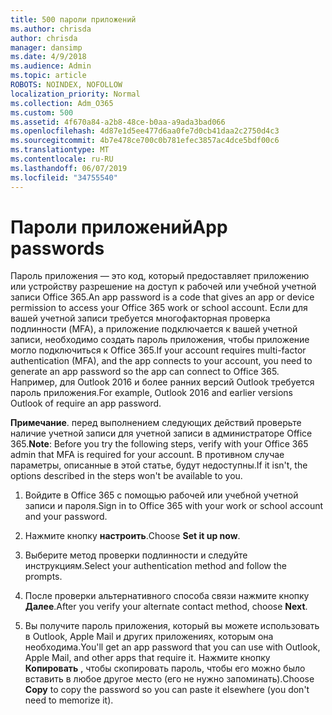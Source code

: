 ```yaml
---
title: 500 пароли приложений
ms.author: chrisda
author: chrisda
manager: dansimp
ms.date: 4/9/2018
ms.audience: Admin
ms.topic: article
ROBOTS: NOINDEX, NOFOLLOW
localization_priority: Normal
ms.collection: Adm_O365
ms.custom: 500
ms.assetid: 4f670a84-a2b8-48ce-b0aa-a9ada3bad066
ms.openlocfilehash: 4d87e1d5ee477d6aa0fe7d0cb41daa2c2750d4c3
ms.sourcegitcommit: 4b7e478ce700c0b781efec3857ac4dce5bdf00c6
ms.translationtype: MT
ms.contentlocale: ru-RU
ms.lasthandoff: 06/07/2019
ms.locfileid: "34755540"
---
```

# <a name="app-passwords"></a><span data-ttu-id="25416-102">Пароли приложений</span><span class="sxs-lookup"><span data-stu-id="25416-102">App passwords</span></span>

<span data-ttu-id="25416-103">Пароль приложения — это код, который предоставляет приложению или устройству разрешение на доступ к рабочей или учебной учетной записи Office 365.</span><span class="sxs-lookup"><span data-stu-id="25416-103">An app password is a code that gives an app or device permission to access your Office 365 work or school account.</span></span> <span data-ttu-id="25416-104">Если для вашей учетной записи требуется многофакторная проверка подлинности (MFA), а приложение подключается к вашей учетной записи, необходимо создать пароль приложения, чтобы приложение могло подключиться к Office 365.</span><span class="sxs-lookup"><span data-stu-id="25416-104">If your account requires multi-factor authentication (MFA), and the app connects to your account, you need to generate an app password so the app can connect to Office 365.</span></span> <span data-ttu-id="25416-105">Например, для Outlook 2016 и более ранних версий Outlook требуется пароль приложения.</span><span class="sxs-lookup"><span data-stu-id="25416-105">For example, Outlook 2016 and earlier versions Outlook of require an app password.</span></span>

 <span data-ttu-id="25416-106">**Примечание**. перед выполнением следующих действий проверьте наличие учетной записи для учетной записи в администраторе Office 365.</span><span class="sxs-lookup"><span data-stu-id="25416-106">**Note**: Before you try the following steps, verify with your Office 365 admin that MFA is required for your account.</span></span> <span data-ttu-id="25416-107">В противном случае параметры, описанные в этой статье, будут недоступны.</span><span class="sxs-lookup"><span data-stu-id="25416-107">If it isn't, the options described in the steps won't be available to you.</span></span>

1. <span data-ttu-id="25416-108">Войдите в Office 365 с помощью рабочей или учебной учетной записи и пароля.</span><span class="sxs-lookup"><span data-stu-id="25416-108">Sign in to Office 365 with your work or school account and your password.</span></span>

2. <span data-ttu-id="25416-109">Нажмите кнопку **настроить**.</span><span class="sxs-lookup"><span data-stu-id="25416-109">Choose **Set it up now**.</span></span>

3. <span data-ttu-id="25416-110">Выберите метод проверки подлинности и следуйте инструкциям.</span><span class="sxs-lookup"><span data-stu-id="25416-110">Select your authentication method and follow the prompts.</span></span>

4. <span data-ttu-id="25416-111">После проверки альтернативного способа связи нажмите кнопку **Далее**.</span><span class="sxs-lookup"><span data-stu-id="25416-111">After you verify your alternate contact method, choose **Next**.</span></span>

5. <span data-ttu-id="25416-112">Вы получите пароль приложения, который вы можете использовать в Outlook, Apple Mail и других приложениях, которым она необходима.</span><span class="sxs-lookup"><span data-stu-id="25416-112">You'll get an app password that you can use with Outlook, Apple Mail, and other apps that require it.</span></span> <span data-ttu-id="25416-113">Нажмите кнопку **Копировать** , чтобы скопировать пароль, чтобы его можно было вставить в любое другое место (его не нужно запоминать).</span><span class="sxs-lookup"><span data-stu-id="25416-113">Choose **Copy** to copy the password so you can paste it elsewhere (you don't need to memorize it).</span></span>

